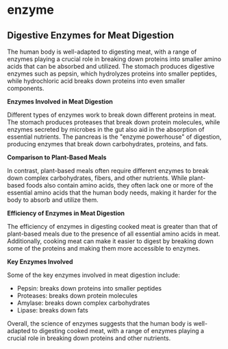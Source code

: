 # enzyme

## Digestive Enzymes for Meat Digestion

The human body is well-adapted to digesting meat, with a range of enzymes playing a crucial role in breaking down proteins into smaller amino acids that can be absorbed and utilized. The stomach produces digestive enzymes such as pepsin, which hydrolyzes proteins into smaller peptides, while hydrochloric acid breaks down proteins into even smaller components.

**Enzymes Involved in Meat Digestion**

Different types of enzymes work to break down different proteins in meat. The stomach produces proteases that break down protein molecules, while enzymes secreted by microbes in the gut also aid in the absorption of essential nutrients. The pancreas is the "enzyme powerhouse" of digestion, producing enzymes that break down carbohydrates, proteins, and fats.

**Comparison to Plant-Based Meals**

In contrast, plant-based meals often require different enzymes to break down complex carbohydrates, fibers, and other nutrients. While plant-based foods also contain amino acids, they often lack one or more of the essential amino acids that the human body needs, making it harder for the body to absorb and utilize them.

**Efficiency of Enzymes in Meat Digestion**

The efficiency of enzymes in digesting cooked meat is greater than that of plant-based meals due to the presence of all essential amino acids in meat. Additionally, cooking meat can make it easier to digest by breaking down some of the proteins and making them more accessible to enzymes.

**Key Enzymes Involved**

Some of the key enzymes involved in meat digestion include:

* Pepsin: breaks down proteins into smaller peptides
* Proteases: breaks down protein molecules
* Amylase: breaks down complex carbohydrates
* Lipase: breaks down fats

Overall, the science of enzymes suggests that the human body is well-adapted to digesting cooked meat, with a range of enzymes playing a crucial role in breaking down proteins and other nutrients.

